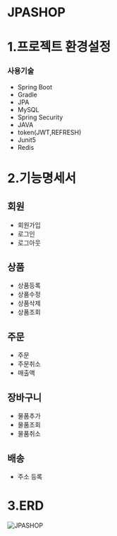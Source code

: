 # JPASHOP
# 1.프로젝트 환경설정

### 사용기술

* Spring Boot
* Gradle
* JPA
* MySQL
* Spring Security
* JAVA
* token(JWT,REFRESH)
* Junit5
* Redis


# 2.기능명세서

## 회원
* 회원가입
* 로그인
* 로그아웃

## 상품
* 상품등록
* 상품수정
* 상품삭제
* 상품조회

## 주문
* 주문
* 주문취소
* 매출액

## 장바구니
* 물품추가
* 물품조회
* 물품취소

## 배송
* 주소 등록

# 3.ERD

![JPASHOP](https://github.com/user-attachments/assets/6907a952-8944-49a7-9a53-969d70d5565e)




